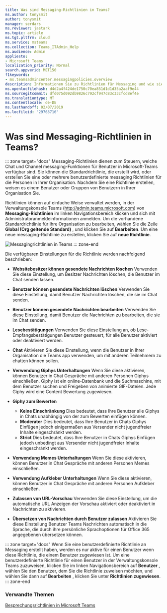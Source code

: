 ```yaml
---
title: Was sind Messaging-Richtlinien in Teams?
ms.author: tonysmit
author: tonysmit
manager: serdars
ms.reviewer: jastark
ms.topic: article
ms.tgt.pltfrm: cloud
ms.service: msteams
ms.collection: Teams_ITAdmin_Help
ms.audience: Admin
appliesto:
- Microsoft Teams
localization_priority: Normal
search.appverid: MET150
f1keywords:
- ms.teamsadmincenter.messagingpolicies.overview
description: Informationen Sie zu Richtlinien für Messaging und wie sie Chat in Teams messaging steuern verwendet werden können.
ms.openlocfilehash: d4d2a4f424de1750c70ea851d1d1d35a2aaf9e44
ms.sourcegitcommit: dfd075d092db9826c792cf947c83c33cfcd8ef4e
ms.translationtype: MT
ms.contentlocale: de-DE
ms.lasthandoff: 02/07/2019
ms.locfileid: "29763716"
---
```

# <a name="what-are-messaging-policies-in-teams"></a>Was sind Messaging-Richtlinien in Teams?
::: zone target="docs"
Messaging-Richtlinien dienen zum Steuern, welche Chat und Channel messaging-Funktionen für Benutzer in Microsoft-Teams verfügbar sind. Sie können die Standardrichtlinie, die erstellt wird, oder erstellen Sie eine oder mehrere benutzerdefinierte messaging Richtlinien für die Personen in Ihrer Organisation. Nachdem Sie eine Richtlinie erstellen, weisen es einem Benutzer oder Gruppen von Benutzern in Ihrer Organisation Sie.

Richtlinien können auf einfache Weise verwaltet werden, in der Verwaltungskonsole Teams (http://admin.teams.microsoft.com) von **Messaging-Richtlinien** im linken Navigationsbereich klicken und sich mit Administratoranmeldeinformationen anmelden. Um die vorhandene Standardrichtlinie für Ihre Organisation zu bearbeiten, wählen Sie die Zeile **Global (Org geltende Standard)** , und klicken Sie auf **Bearbeiten**. Um eine neue messaging-Richtlinie zu erstellen, klicken Sie auf **neue Richtlinie**.

![Messagingrichtlinien in Teams](media/messaging-policies.png)
::: zone-end

Die verfügbaren Einstellungen für die Richtlinie werden nachfolgend beschrieben: 

- **Websitebesitzer können gesendete Nachrichten löschen**  Verwenden Sie diese Einstellung, um Besitzer Nachrichten löschen, die Benutzer im Chat senden lassen.
- **Benutzer können gesendete Nachrichten löschen** Verwenden Sie diese Einstellung, damit Benutzer Nachrichten löschen, die sie im Chat senden.
- **Benutzer können gesendete Nachrichten bearbeiten** Verwenden Sie diese Einstellung, damit Benutzer die Nachrichten zu bearbeiten, die sie im Chat senden.
- **Lesebestätigungen** Verwenden Sie diese Einstellung an, ob Lese-Empfangsbestätigungen Benutzer gesteuert, für alle Benutzer aktiviert oder deaktiviert werden.
<a name="bkchat"> </a>

- **Chat**  Aktivieren Sie diese Einstellung, wenn die Benutzer in Ihrer Organisation die Teams app verwenden, um mit anderen Teilnehmern zu chatten können sollen.
- **Verwendung Giphys Unterhaltungen**  Wenn Sie diese aktivieren, können Benutzer in Chat Gespräche mit anderen Personen Giphys einschließen. Giphy ist ein online-Datenbank und die Suchmaschine, mit dem Benutzer suchen und Freigeben von animierte GIF-Dateien. Jede Giphy wird eine Content Bewertung zugewiesen.
- **Giphy zum Bewerten** 
    - **Keine Einschränkung** Dies bedeutet, dass Ihre Benutzer alle Giphys in Chats unabhängig von der zum Bewerten einfügen können.
    - **Moderater**  Dies bedeutet, dass Ihre Benutzer in Chats Giphys Einfügen jedoch einigermaßen aus Versender nicht jugendfreier Inhalte eingeschränkt werden.
    - **Strict**  Dies bedeutet, dass Ihre Benutzer in Chats Giphys Einfügen jedoch unbedingt aus Versender nicht jugendfreier Inhalte eingeschränkt werden.
- **Verwendung Memes Unterhaltungen** Wenn Sie diese aktivieren, können Benutzer in Chat Gespräche mit anderen Personen Memes einschließen. 
- **Verwendung Aufkleber Unterhaltungen** Wenn Sie diese aktivieren, können Benutzer in Chat Gespräche mit anderen Personen Aufkleber einschließen.
- **Zulassen von URL-Vorschau** Verwenden Sie diese Einstellung, um die automatische URL Anzeigen der Vorschau aktiviert oder deaktiviert in Nachrichten zu aktivieren.
- **Übersetzen von Nachrichten durch Benutzer zulassen** Aktivieren Sie diese Einstellung Benutzer Teams Nachrichten automatisch in die Sprache, die durch ihre persönliche Sprachoptionen für Office 365 angegebenen übersetzen können.

::: zone target="docs"
Wenn Sie eine benutzerdefinierte Richtlinie an Messaging erstellt haben, werden es nur aktive für einen Benutzer wenn diese Richtlinie, die einem Benutzer zugewiesen ist.  Um eine benutzerdefinierte Richtlinie für einen Benutzer in der Verwaltungskonsole Teams zuzuweisen, klicken Sie im linken Navigationsbereich auf **Benutzer** , wählen Sie den Benutzer, dem Sie die Richtlinie zuweisen möchten, und wählen Sie dann auf **Bearbeiten** , klicken Sie unter **Richtlinien zugewiesen**.
::: zone-end

### <a name="related-topics"></a>Verwandte Themen
[Besprechungsrichtlinien in Microsoft Teams](meeting-policies-in-teams.md)
